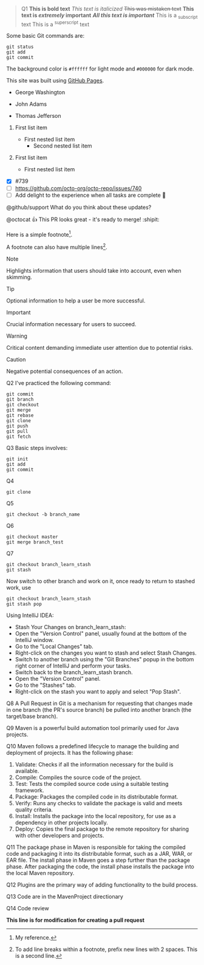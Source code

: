 > Q1
**This is bold text**
_This text is italicized_
~~This was mistaken text~~
**This text is _extremely_ important**
***All this text is important***
This is a <sub>subscript</sub> text
This is a <sup>superscript</sup> text

Some basic Git commands are:
```
git status
git add
git commit
```

The background color is `#ffffff` for light mode and `#000000` for dark mode.

This site was built using [GitHub Pages](https://pages.github.com/).

- George Washington
* John Adams
+ Thomas Jefferson

1. First list item
   - First nested list item
     - Second nested list item

100. First list item
     - First nested list item

- [x] #739
- [ ] https://github.com/octo-org/octo-repo/issues/740
- [ ] Add delight to the experience when all tasks are complete :tada:

@github/support What do you think about these updates?

@octocat :+1: This PR looks great - it's ready to merge! :shipit:


Here is a simple footnote[^1].

A footnote can also have multiple lines[^2].

[^1]: My reference.
[^2]: To add line breaks within a footnote, prefix new lines with 2 spaces.
  This is a second line.


> [!NOTE]
> Highlights information that users should take into account, even when skimming.

> [!TIP]
> Optional information to help a user be more successful.

> [!IMPORTANT]
> Crucial information necessary for users to succeed.

> [!WARNING]
> Critical content demanding immediate user attention due to potential risks.

> [!CAUTION]
> Negative potential consequences of an action.

<!-- This content will not appear in the rendered Markdown -->



Q2
I've practiced the following command:

```
git commit
git branch
git checkout
git merge
git rebase
git clone
git push
git pull
git fetch
```

Q3
Basic steps involves:
```
git init
git add
git commit
```

Q4
```
git clone
```

Q5
```
git checkout -b branch_name
```

Q6
```
git checkout master
git merge branch_test
```

Q7
```
git checkout branch_learn_stash
git stash
```

Now switch to other branch and work on it, once ready to return to stashed work, use
```
git checkout branch_learn_stash
git stash pop
```

Using IntelliJ IDEA:
- Stash Your Changes on branch_learn_stash:
- Open the "Version Control" panel, usually found at the bottom of the IntelliJ window.
- Go to the "Local Changes" tab.
- Right-click on the changes you want to stash and select Stash Changes.
- Switch to another branch using the "Git Branches" popup in the bottom right corner of IntelliJ and perform your tasks.
- Switch back to the branch_learn_stash branch.
- Open the "Version Control" panel.
- Go to the "Stashes" tab.
- Right-click on the stash you want to apply and select "Pop Stash".

Q8
A Pull Request in Git is a mechanism for requesting that changes made in one branch (the PR's source branch) be pulled into another branch (the target/base branch).

Q9
Maven is a powerful build automation tool primarily used for Java projects.

Q10
Maven follows a predefined lifecycle to manage the building and deployment of projects. It has the following phase:
1. Validate: Checks if all the information necessary for the build is available.
2. Compile: Compiles the source code of the project.
3. Test: Tests the compiled source code using a suitable testing framework.
4. Package: Packages the compiled code in its distributable format.
5. Verify: Runs any checks to validate the package is valid and meets quality criteria.
6. Install: Installs the package into the local repository, for use as a dependency in other projects locally.
7. Deploy: Copies the final package to the remote repository for sharing with other developers and projects.

Q11
The package phase in Maven is responsible for taking the compiled code and packaging it into its distributable format, such as a JAR, WAR, or EAR file. The install phase in Maven goes a step further than the package phase. After packaging the code, the install phase installs the package into the local Maven repository.

Q12
Plugins are the primary way of adding functionality to the build process.

Q13
Code are in the MavenProject directionary

Q14
Code review


**This line is for modification for creating a pull request**